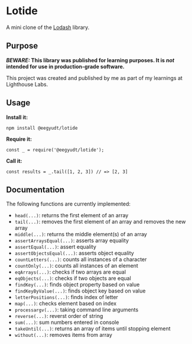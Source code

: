 # Lotide

A mini clone of the [Lodash](https://lodash.com) library.

## Purpose

**_BEWARE:_ This library was published for learning purposes. It is _not_ intended for use in production-grade software.**

This project was created and published by me as part of my learnings at Lighthouse Labs. 

## Usage

**Install it:**

`npm install @eegyudt/lotide`

**Require it:**

`const _ = require('@eegyudt/lotide');`

**Call it:**

`const results = _.tail([1, 2, 3]) // => [2, 3]`

## Documentation

The following functions are currently implemented:

* `head(...)`: returns the first element of an array
* `tail(...)`: removes the first element of an array and removes the new array
* `middle(...)`: returns the middle element(s) of an array
* `assertArraysEqual(...)`: asserts array equality
* `assertEqual(...)`: assert equality
* `assertObjectsEqual(...)`: asserts object equality
* `countLetters(...)`: counts all instances of a character
* `countOnly(...)`: counts all instances of an element
* `eqArrays(...)`: checks if two arrays are equal
* `eqObjects(...)`: checks if two objects are equal
* `findKey(...)`: finds object property based on value
* `findKeyByValue(...)`: finds object key based on value
* `letterPositions(...)`: finds index of letter
* `map(...)`: checks element based on index 
* `processargv(...)`: taking command line arguments
* `reverse(...)`: reverst order of string
* `sum(...)`: sum numbers entered in console
* `takeUntil(...)`: returns an array of items until stopping element
* `without(...)`: removes items from array